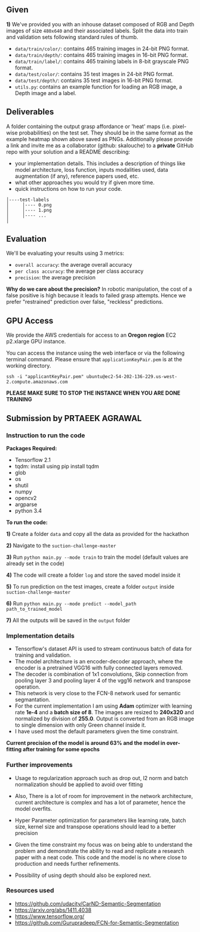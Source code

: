 ## Given

**1)** We've provided you with an inhouse dataset composed of RGB and Depth images of size `480x640` and their associated labels. Split the data into train and validation sets following standard rules of thumb. 

* `data/train/color/`: contains 465 training images in 24-bit PNG format.
* `data/train/depth/`: contains 465 training images in 16-bit PNG format.
* `data/train/label/`: contains 465 training labels in 8-bit grayscale PNG format.
* `data/test/color/`: contains 35 test images in 24-bit PNG format.
* `data/test/depth/`: contains 35 test images in 16-bit PNG format.
* `utils.py`: contains an example function for loading an RGB image, a Depth image and a label.

## Deliverables

A folder containing the output grasp affordance or 'heat' maps (i.e. pixel-wise probabilities) on the test set. They should be in the same format as the example heatmap shown above saved as PNGs. Additionally please provide a link and invite me as a collaborator (github: skalouche) to a **private** GitHub repo with your solution and a README describing:

*  your implementation details. This includes a description of things like model architecture, loss function, inputs modalities used, data augmentation (if any), reference papers used, etc.
*  what other approaches you would try if given more time.
*  quick instructions on how to run your code.


```
│----test-labels
│     │---- 0.png
│     │---- 1.png
│     │---- ...
│
```


## Evaluation

We'll be evaluating your results using 3 metrics:

* `overall accuracy`: the average overall accuracy
* `per class accuracy`: the average per class accuracy
* `precision`: the average precision

**Why do we care about the precision?** In robotic manipulation, the cost of a false positive is high because it leads to failed grasp attempts. Hence we prefer "restrained" prediction over false, "reckless" predictions.


## GPU Access

We provide the AWS credentials for access to an **Oregon region** EC2 p2.xlarge GPU instance. 

You can access the instance using the web interface or via the following terminal command. Please ensure that `applicationKeyPair.pem` is at the working directory.

`ssh -i "applicantKeyPair.pem" ubuntu@ec2-54-202-136-229.us-west-2.compute.amazonaws.com`

**PLEASE MAKE SURE TO STOP THE INSTANCE WHEN YOU ARE DONE TRAINING**

## Submission by PRTAEEK AGRAWAL

### Instruction to run the code

**Packages Required:**
* Tensorflow 2.1
* tqdm: install using pip install tqdm
* glob
* os
* shutil
* numpy
* opencv2
* argparse
* python 3.4

**To run the code:**

**1)** Create a folder `data` and copy all the data as provided for the hackathon

**2)** Navigate to the `suction-challenge-master`

**3)** Run `python main.py --mode train` to train the model (default values are already set in the code)

**4)** The code will create a folder `log` and store the saved model inside it

**5)** To run prediction on the test images, create a folder `output` inside `suction-challenge-master`

**6)** Run `python main.py --mode predict --model_path path_to_trained_model`

**7)** All the outputs will be saved in the `output` folder

### Implementation details

* Tensorflow's dataset API is used to stream continuous batch of data for training and validation. 
* The model architecture is an encoder-decoder approach, where the encoder is a pretrained VGG16 with fully connected
layers removed. 
 * The decoder is combination of 1x1 convolutions, Skip connection from pooling layer 3 and pooling layer 4
of the vgg16 network and transpose operation.
* This network is very close to the FCN-8 network used for semantic
segmantation. 
* For the current implementation I am using **Adam** optimizer with learning rate **1e-4** and a **batch size of 8**.
The images are resized to **240x320** and normalized by division of **255.0**. Output is converted from an RGB image to 
  single dimension with only Green channel inside it. 
 * I have used most the default parameters given the time constraint.

**Current precision of the model is around 63% and the model in over-fitting after training for some epochs**

### Further improvements

* Usage to regularization approach such as drop out, l2 norm and batch normalization should be applied to avoid over 
fitting 

* Also, There is a lot of room for improvement in the network architecture, current architecture is complex and has
 a lot of parameter, hence the model overfits.
 
* Hyper Parameter optimization for parameters like learning rate, batch size, kernel size and transpose operations should 
lead to a better precision

* Given the time constraint my focus was on being able to understand the problem and demonstrate the ability to read and 
replicate a research paper with a neat code. This code and the model is no where close to production and needs further 
  refinements.
  
* Possibility of using depth should also be explored next.

### Resources used

* https://github.com/udacity/CarND-Semantic-Segmentation
* https://arxiv.org/abs/1411.4038
* https://www.tensorflow.org/
* https://github.com/Gurupradeep/FCN-for-Semantic-Segmentation

 











